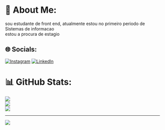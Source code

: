 # 💫 About Me:
sou estudante de front end, atualmente estou no primeiro periodo de Sistemas de informacao<br>estou a procura de estagio


## 🌐 Socials:
[![Instagram](https://img.shields.io/badge/Instagram-%23E4405F.svg?logo=Instagram&logoColor=white)](https://instagram.com/diiegoo.05_) [![LinkedIn](https://img.shields.io/badge/LinkedIn-%230077B5.svg?logo=linkedin&logoColor=white)](https://linkedin.com/in/diego-arroxelas-814021279) 
# 📊 GitHub Stats:
![](https://github-readme-stats.vercel.app/api?username=Diegoarroxelas&theme=radical&hide_border=false&include_all_commits=false&count_private=false)<br/>
![](https://github-readme-streak-stats.herokuapp.com/?user=Diegoarroxelas&theme=radical&hide_border=false)<br/>
![](https://github-readme-stats.vercel.app/api/top-langs/?username=Diegoarroxelas&theme=radical&hide_border=false&include_all_commits=false&count_private=false&layout=compact)

---
[![](https://visitcount.itsvg.in/api?id=Diegoarroxelas&icon=0&color=0)](https://visitcount.itsvg.in)

<!-- Proudly created with GPRM ( https://gprm.itsvg.in ) -->